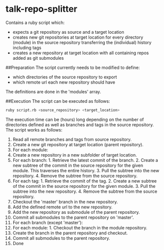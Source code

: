 talk-repo-splitter
===========================

Contains a ruby script which:

* expects a git repository as source and a target location
* creates new git repositories at target location for every directory (module)
in the source repository transferring the (individual) history including tags
* creates a new repository at target location with all containing repos added as
git submodules

##Preparation
The script currently needs to be modified to define:
* which directories of the source repository to export
* which remote url each new repository should have

The definitions are done in the 'modules' array.

##Execution
The script can be executed as follows:

```bash
ruby script.rb <source_repository> <target_location>
```
The execution time can be (hours) long depending on the number of directories
defined as well as branches and tags in the source repository. The script works
as follows:

1. Read all remote branches and tags from source repository.
2. Create a new git repository at target location (parent repository).
3. For each module:
  1. Create a new repository in a new subfolder of target location.
  2. For each branch:
    1. Retrieve the latest commit of the branch.
    2. Create a new subtree of the commit in the source repository for the given
       module. This traverses the entire history.
    3. Pull the subtree into the new repository.
    4. Remove the subtree from the source repository.
  3. For each tag:
    1. Retrieve the commit of the tag.
    2. Create a new subtree of the commit in the source repository for the given
       module.
    3. Pull the subtree into the new repository.
    4. Remove the subtree from the source repository.
  4. Checkout the 'master' branch in the new repository.
  5. Add the defined remote url to the new repository.
  6. Add the new repository as submodule of the parent repository.
4. Commit all submodules to the parent repository on 'master'.
5. For each branch (except 'master'):
  1. For each module:
    1. Checkout the branch in the module repository.
  2. Create the branch in the parent repository and checkout.
  3. Commit all submodules to the parent repository.
6. Done
